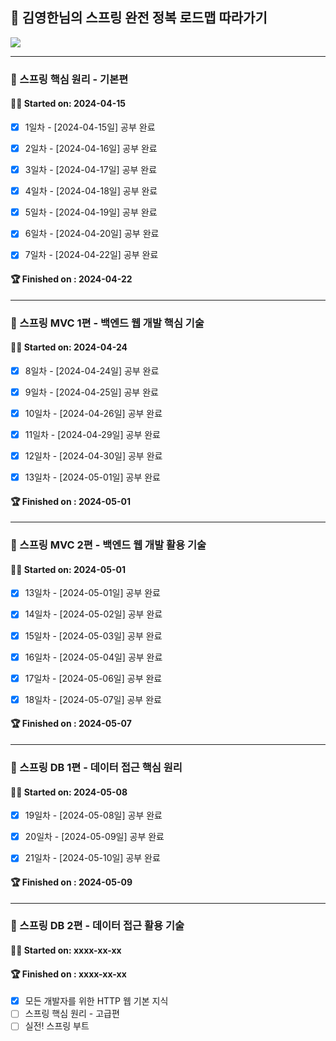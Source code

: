 ## 🌱 김영한님의 스프링 완전 정복 로드맵 따라가기

![](roadmap.png)

---

### 📁 스프링 핵심 원리 - 기본편

#### 🏃‍♂ Started on:  2024-04-15

  - [x] 1일차 - [2024-04-15일] 공부 완료
  
  - [x] 2일차 - [2024-04-16일] 공부 완료

  - [x] 3일차 - [2024-04-17일] 공부 완료

  - [x] 4일차 - [2024-04-18일] 공부 완료

  - [x] 5일차 - [2024-04-19일] 공부 완료

  - [x] 6일차 - [2024-04-20일] 공부 완료

  - [x] 7일차 - [2024-04-22일] 공부 완료

#### 🏆 Finished  on :  2024-04-22

---

### 📁 스프링 MVC 1편 - 백엔드 웹 개발 핵심 기술

#### 🏃‍♂ Started on:  2024-04-24

  - [x] 8일차 - [2024-04-24일] 공부 완료

  - [x] 9일차 - [2024-04-25일] 공부 완료

  - [x] 10일차 - [2024-04-26일] 공부 완료

  - [x] 11일차 - [2024-04-29일] 공부 완료

  - [x] 12일차 - [2024-04-30일] 공부 완료

  - [x] 13일차 - [2024-05-01일] 공부 완료

#### 🏆 Finished  on :  2024-05-01

---

### 📁 스프링 MVC 2편 - 백엔드 웹 개발 활용 기술

#### 🏃‍♂ Started on:  2024-05-01

  - [x] 13일차 - [2024-05-01일] 공부 완료

  - [x] 14일차 - [2024-05-02일] 공부 완료

  - [x] 15일차 - [2024-05-03일] 공부 완료

  - [x] 16일차 - [2024-05-04일] 공부 완료

  - [x] 17일차 - [2024-05-06일] 공부 완료

  - [x] 18일차 - [2024-05-07일] 공부 완료


#### 🏆 Finished  on :  2024-05-07

---

### 📁 스프링 DB 1편 - 데이터 접근 핵심 원리

#### 🏃‍♂ Started on:  2024-05-08

  - [x] 19일차 - [2024-05-08일] 공부 완료

  - [x] 20일차 - [2024-05-09일] 공부 완료

  - [x] 21일차 - [2024-05-10일] 공부 완료

#### 🏆 Finished  on :  2024-05-09

---

### 📁 스프링 DB 2편 - 데이터 접근 활용 기술

#### 🏃‍♂ Started on:  xxxx-xx-xx



#### 🏆 Finished  on : xxxx-xx-xx

- [x] 모든 개발자를 위한 HTTP 웹 기본 지식
- [ ] 스프링 핵심 원리 - 고급편
- [ ] 실전! 스프링 부트
